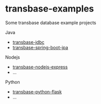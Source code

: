 # transbase-examples

Some transbase database example projects

Java

- [transbase-jdbc](transbase-jdbc/README.md)
- [transbase-spring-boot-jpa](transbase-spring-boot-jpa/README.md)

Nodejs

- [transbase-nodejs-express](transbase-nodejs-express/README.md)
- ...

Python

- [transbase-python-flask](transbase-python-flask/README.md)
- ...

